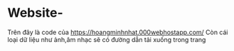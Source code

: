 # Website-
Trên đây là code của https://hoangminhnhat.000webhostapp.com/
Còn cái loại dữ liệu như ảnh,âm nhạc sẽ có đường dẫn tải xuống trong trang
